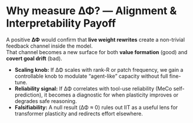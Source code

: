 # Why measure ΔΦ? — Alignment & Interpretability Payoff

A positive **ΔΦ** would confirm that **live weight rewrites** create a non-trivial feedback channel inside the model.  
That channel becomes a new surface for both **value formation** (good) and **covert goal drift** (bad).

* **Scaling knob:** If ΔΦ scales with rank-R or patch frequency, we gain a controllable knob to modulate “agent-like” capacity without full fine-tune.  
* **Reliability signal:** If ΔΦ correlates with tool-use reliability (MeCo self-prediction), it becomes a diagnostic for when plasticity improves or degrades safe reasoning.  
* **Falsifiability:** A null result (ΔΦ ≈ 0) rules out IIT as a useful lens for transformer plasticity and redirects effort elsewhere.
